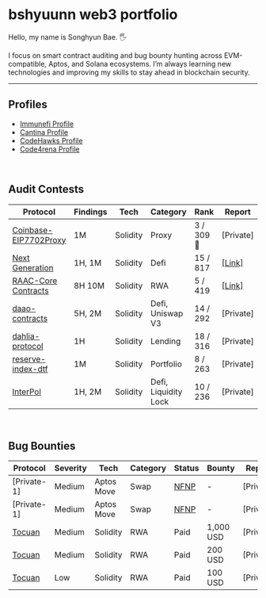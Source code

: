 # bshyuunn web3 portfolio
Hello, my name is Songhyun Bae. 🖐️

I focus on smart contract auditing and bug bounty hunting across EVM-compatible, Aptos, and Solana ecosystems. I’m always learning new technologies and improving my skills to stay ahead in blockchain security.



---

## Profiles
- [Immunefi Profile](https://immunefi.com/profile/hyuunn/)
- [Cantina Profile](https://cantina.xyz/u/songhyun)
- [CodeHawks Profile](https://profiles.cyfrin.io/u/bshyuunn)
- [Code4rena Profile](https://code4rena.com/@hyuunn)

<br>

## Audit Contests
| Protocol | Findings | Tech | Category | Rank | Report | Platform | Data |
| --- | --- | --- | --- | --- | --- | --- | --- |
| [Coinbase-EIP7702Proxy](https://cantina.xyz/competitions/b0a948cd-c861-4807-b36e-d680d82598bf) | 1M | Solidity | Proxy | 3 / 309 🥉 | [Private] | Cantina | Mar 2025 |
|  [Next Generation](https://code4rena.com/audits/2025-01-next-generation) | 1H, 1M | Solidity | Defi | 15 / 817 | [[Link]](reports/2025-01-next-generation.md) | Code4rena | Feb 2025 |
| [RAAC-Core Contracts](https://codehawks.cyfrin.io/c/2025-02-raac) | 8H 10M | Solidity | RWA | 5 / 419 | [[Link]](reports/2005-02-raac.md) | CodeHawks | Feb 2025 |
| [daao-contracts](https://cantina.xyz/competitions/bd43bdd1-bc7f-473b-96c0-d35d37f3db33) | 5H, 2M | Solidity | Defi, Uniswap V3 | 14 / 292 | [Private] | Cantina | Jan 2025 |
| [dahlia-protocol](https://cantina.xyz/competitions/691ce303-f137-437a-bf34-aef87dfe983b) | 1H | Solidity | Lending | 18 / 316 | [Private]	| Cantina | Feb 2025 |
| [reserve-index-dtf](https://cantina.xyz/competitions/9dfca0bc-a7bf-482e-a3df-4eb861f55c4f) | 1M | Solidity | Portfolio | 8 / 263 | [Private] | Cantina | Jan 2025 |
| [InterPol](https://cantina.xyz/competitions/55023131-27df-44e4-af46-bec298d0fa8e) | 1H, 2M | Solidity | Defi, Liquidity Lock | 10 / 236 | [Private]	| Cantina | Dec 2024 |

<br>

## Bug Bounties
| Protocol | Severity | Tech | Category | Status | Bounty | Report | Platform | Data |
| --- | --- | --- | --- | --- | --- | --- | --- | --- |
| [Private-1] | Medium | Aptos Move | Swap | [NFNP](https://immunefisupport.zendesk.com/hc/en-us/articles/22617181023889-No-Fix-No-Pay) | - | [Private] | Immunefi | Aug 2025 |
| [Private-1] | Medium | Aptos Move | Swap | [NFNP](https://immunefisupport.zendesk.com/hc/en-us/articles/22617181023889-No-Fix-No-Pay) | - | [Private] | Immunefi | Aug 2025 |
| [Tocuan](https://toucan.earth/) | Medium | Solidity | RWA | Paid | 1,000 USD | [Private] | Immunefi | Mar 2025 |
| [Tocuan](https://toucan.earth/) | Medium | Solidity | RWA | Paid | 200 USD | [Private] | Immunefi | Feb 2025 |
| [Tocuan](https://toucan.earth/) | Low | Solidity | RWA | Paid | 100 USD | [Private] | Immunefi | Feb 2025 |
